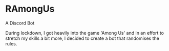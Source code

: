 # RAmongUs
A Discord Bot

During lockdown, I got heavily into the game 'Among Us' and in an effort to stretch my skills a bit more, I decided to create a bot that randomises the rules.
